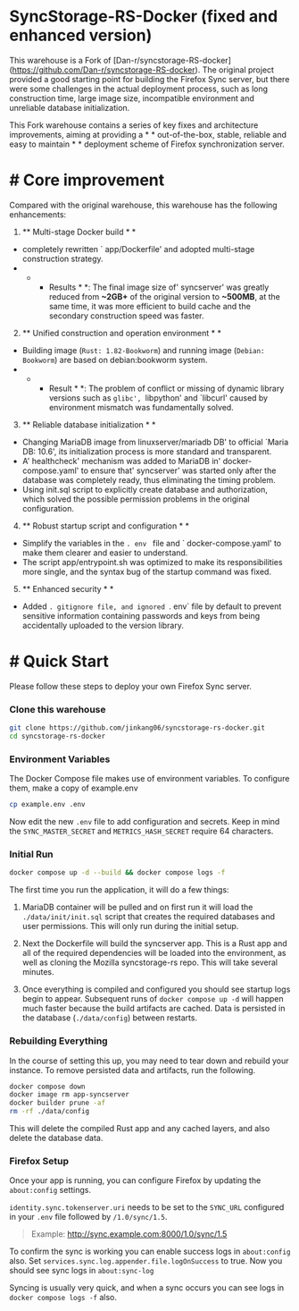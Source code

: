 # SyncStorage-RS-Docker (fixed and enhanced version)

This warehouse is a Fork of [Dan-r/syncstorage-RS-docker] (https://github.com/Dan-r/syncstorage-RS-docker). The original project provided a good starting point for building the Firefox Sync server, but there were some challenges in the actual deployment process, such as long construction time, large image size, incompatible environment and unreliable database initialization.

This Fork warehouse contains a series of key fixes and architecture improvements, aiming at providing a * * out-of-the-box, stable, reliable and easy to maintain * * deployment scheme of Firefox synchronization server.

# # Core improvement

Compared with the original warehouse, this warehouse has the following enhancements:

1. ** Multi-stage Docker build * *
* completely rewritten ` app/Dockerfile' and adopted multi-stage construction strategy.
* * * Results * *: The final image size of' syncserver' was greatly reduced from **~2GB+** of the original version to **~500MB**, at the same time, it was more efficient to build cache and the secondary construction speed was faster.

2. ** Unified construction and operation environment * *
* Building image (`Rust: 1.82-Bookworm`) and running image (`Debian: Bookworm`) are based on debian:bookworm system.
* * * Result * *: The problem of conflict or missing of dynamic library versions such as `glibc', `libpython' and `libcurl' caused by environment mismatch was fundamentally solved.

3. ** Reliable database initialization * *
* Changing MariaDB image from linuxserver/mariadb DB' to official `Maria DB: 10.6', its initialization process is more standard and transparent.
* A' healthcheck' mechanism was added to MariaDB in' docker-compose.yaml' to ensure that' syncserver' was started only after the database was completely ready, thus eliminating the timing problem.
* Using init.sql script to explicitly create database and authorization, which solved the possible permission problems in the original configuration.

4. ** Robust startup script and configuration * *
* Simplify the variables in the `. env ` file and ` docker-compose.yaml' to make them clearer and easier to understand.
* The script app/entrypoint.sh was optimized to make its responsibilities more single, and the syntax bug of the startup command was fixed.

5. ** Enhanced security * *
* Added `. gitignore file, and ignored `. env` file by default to prevent sensitive information containing passwords and keys from being accidentally uploaded to the version library.

# # Quick Start

Please follow these steps to deploy your own Firefox Sync server.

### Clone this warehouse

```bash
git clone https://github.com/jinkang06/syncstorage-rs-docker.git
cd syncstorage-rs-docker
```

### Environment Variables

The Docker Compose file makes use of environment variables. To configure them, make a copy of example.env

```bash
cp example.env .env
```

Now edit the new `.env` file to add configuration and secrets. Keep in mind the `SYNC_MASTER_SECRET` and `METRICS_HASH_SECRET` require 64 characters.

### Initial Run

```bash
docker compose up -d --build && docker compose logs -f
```

The first time you run the application, it will do a few things:

1. MariaDB container will be pulled and on first run it will load the `./data/init/init.sql` script that creates the required databases and user permissions. This will only run during the initial setup.

2. Next the Dockerfile will build the syncserver app. This is a Rust app and all of the required dependencies will be loaded into the environment, as well as cloning the Mozilla syncstorage-rs repo. This will take several minutes.

3. Once everything is compiled and configured you should see startup logs begin to appear. Subsequent runs of `docker compose up -d` will happen much faster because the build artifacts are cached. Data is persisted in the database (`./data/config`) between restarts.

### Rebuilding Everything

In the course of setting this up, you may need to tear down and rebuild your instance. To remove persisted data and artifacts, run the following.

```bash
docker compose down
docker image rm app-syncserver
docker builder prune -af
rm -rf ./data/config
```

This will delete the compiled Rust app and any cached layers, and also delete the database data.

### Firefox Setup

Once your app is running, you can configure Firefox by updating the `about:config` settings.

`identity.sync.tokenserver.uri` needs to be set to the `SYNC_URL` configured in your `.env` file followed by `/1.0/sync/1.5`. 

>Example: http://sync.example.com:8000/1.0/sync/1.5

To confirm the sync is working you can enable success logs in `about:config` also. Set `services.sync.log.appender.file.logOnSuccess` to true. Now you should see sync logs in `about:sync-log`

Syncing is usually very quick, and when a sync occurs you can see logs in `docker compose logs -f` also.

